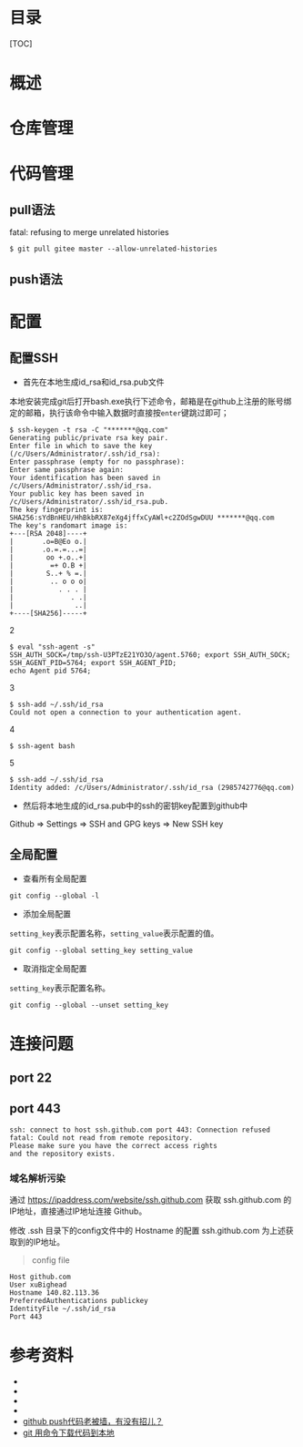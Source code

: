 # 目录
[TOC]

# 概述

# 仓库管理

# 代码管理
## pull语法
fatal: refusing to merge unrelated histories

```
$ git pull gitee master --allow-unrelated-histories
```

## push语法

# 配置
## 配置SSH

- 首先在本地生成id_rsa和id_rsa.pub文件
    
本地安装完成git后打开bash.exe执行下述命令，邮箱是在github上注册的账号绑定的邮箱，执行该命令中输入数据时直接按`enter`键跳过即可；
```
$ ssh-keygen -t rsa -C "*******@qq.com"
Generating public/private rsa key pair.
Enter file in which to save the key (/c/Users/Administrator/.ssh/id_rsa):
Enter passphrase (empty for no passphrase):
Enter same passphrase again:
Your identification has been saved in /c/Users/Administrator/.ssh/id_rsa.
Your public key has been saved in /c/Users/Administrator/.ssh/id_rsa.pub.
The key fingerprint is:
SHA256:sYdBnHEU/HhBkbRX87eXg4jffxCyAWl+c2ZOdSgwDUU *******@qq.com
The key's randomart image is:
+---[RSA 2048]----+
|       .o=B@Eo o.|
|       .o.=.=...=|
|        oo +.o..+|
|         =+ O.B +|
|        S..+ % =.|
|         .. o o o|
|           . . . |
|              . .|
|               ..|
+----[SHA256]-----+
```

2
``` 
$ eval "ssh-agent -s"
SSH_AUTH_SOCK=/tmp/ssh-U3PTzE21YO3O/agent.5760; export SSH_AUTH_SOCK;
SSH_AGENT_PID=5764; export SSH_AGENT_PID;
echo Agent pid 5764;
```

3
```
$ ssh-add ~/.ssh/id_rsa
Could not open a connection to your authentication agent.
```

4
```
$ ssh-agent bash
```

5
``` 
$ ssh-add ~/.ssh/id_rsa
Identity added: /c/Users/Administrator/.ssh/id_rsa (2985742776@qq.com)
```

- 然后将本地生成的id_rsa.pub中的ssh的密钥key配置到github中

Github => Settings => SSH and GPG keys => New SSH key

## 全局配置
- 查看所有全局配置
```
git config --global -l
```
- 添加全局配置

`setting_key`表示配置名称，`setting_value`表示配置的值。
```
git config --global setting_key setting_value
```
- 取消指定全局配置

`setting_key`表示配置名称。

```
git config --global --unset setting_key
```

# 连接问题
## port 22
## port 443
```
ssh: connect to host ssh.github.com port 443: Connection refused
fatal: Could not read from remote repository.
Please make sure you have the correct access rights
and the repository exists.
```

### 域名解析污染
通过 https://ipaddress.com/website/ssh.github.com 获取 ssh.github.com 的IP地址，直接通过IP地址连接 Github。

修改 .ssh 目录下的config文件中的 Hostname 的配置 ssh.github.com 为上述获取到的IP地址。

> config file
```
Host github.com
User xuBighead
Hostname 140.82.113.36
PreferredAuthentications publickey
IdentityFile ~/.ssh/id_rsa
Port 443
```


# 参考资料
- []()
- []()
- []()
- []()
- [github push代码老被墙，有没有招儿？ ](https://www.sohu.com/a/550844893_121124361)
- [git 用命令下载代码到本地](https://www.cnblogs.com/aspirant/p/13071624.html)
